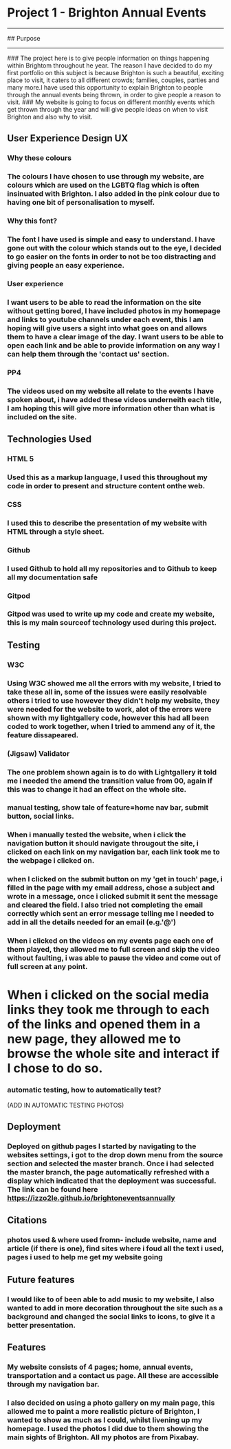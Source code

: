 # Project 1 - Brighton Annual Events
<hr>
## Purpose
<hr>
### The project here is to give people information on things happening within Brightom throughout he year. The reason I have decided to do my first portfolio on this subject is because Brighton is such a beautiful, exciting place to visit, it caters to all different crowds; families, couples, parties and many more.I have used this opportunity to explain Brighton to people through the annual events being thrown, in order to give people a reason to visit. 
### My website is going to focus on different monthly events which get thrown through the year and will give people ideas on when to visit Brighton and also why to visit.


## User Experience Design UX

### Why these colours
### The colours I have chosen to use through my website, are colours which are used on the LGBTQ flag which is often insinuated with Brighton. I also added in the pink colour due to having one bit of personalisation to myself.
### Why this font?
### The font I have used is simple and easy to understand. I have gone out with the colour which stands out to the eye, I decided to go easier on the fonts in order to not be too distracting and giving people an easy experience.
### User experience
### I want users to be able to read the information on the site without getting bored, I have included photos in my homepage and links to youtube channels under each event, this I am hoping will give users a sight into what goes on and allows them to have a clear image of the day. I want users to be able to open each link and be able to provide information on any way I can help them through the 'contact us' section.

### PP4
### The videos used on my website all relate to the events I have spoken about, i have added these videos underneith each title, I am hoping this will give more information other than what is included on the site.

## Technologies Used

### HTML 5 
### Used this as a markup language, I used this throughout my code in order to present and structure content onthe web.

### CSS 
### I used this to describe the presentation of my website with HTML through a style sheet.

### Github
### I used Github to hold all my repositories and to Github to keep all my documentation safe

### Gitpod
### Gitpod was used to write up my code and create my website, this is my main sourceof technology used during this project.


## Testing

### W3C 
### Using W3C showed me all the errors with my website, I tried to take these all in, some of the issues were easily resolvable others i tried to use however they didn't help my website, they were needed for the website to work, alot of the errors were shown with my lightgallery code, however this had all been coded to work together, when I tried to ammend any of it, the feature dissapeared.

### (Jigsaw) Validator
### The one problem shown again is to do with Lightgallery it told me i needed the amend the transition value from 00, again if this was to change it had an effect on the whole site.

### manual testing, show tale of feature=home nav bar, submit button, social links.
### When i manually tested the website, when i click the navigation button it should navigate througout the site, i clicked on each link on my navigation bar, each link took me to the webpage i clicked on.
### when I clicked on the submit button on my 'get in touch' page, i filled in the page with my email address, chose a subject and wrote in a message, once i clicked submit it sent the message and cleared the field. I also tried not completing the email correctly which sent an error message telling me I needed to add in all the details needed for an email (e.g.'@')
### When i clicked on the videos on my events page each one of them played, they allowed me to full screen and skip the video without faulting, i was able to pause the video and come out of full screen at any point.
# When i clicked on the social media links they took me through to each of the links and opened them in a new page, they allowed me to browse the whole site and interact if I chose to do so.

### automatic testing, how to automatically test?
(ADD IN AUTOMATIC TESTING PHOTOS)

## Deployment

### Deployed on github pages I started by navigating to the websites settings, i got to the drop down menu from the source section and selected the master branch. Once i had selected the master branch, the page automatically refreshed with a display which indicated that the deployment was successful. The link can be found here https://izzo2le.github.io/brightoneventsannually

## Citations

### photos used & where used fromn- include website, name and article (if there is one), find sites where i foud all the text i used, pages i used to help me get my website going

## Future features

### I would like to of been able to add music to my website, I also wanted to add in more decoration throughout the site such as a background and changed the social links to icons, to give it a better presentation. 

## Features

### My website consists of 4 pages; home, annual events, transportation and a contact us page. All these are accessible through my navigation bar. 
### I also decided on using a photo gallery on my main page, this allowed me to paint a more realistic picture of Brighton, I wanted to show as much as I could, whilst livening up my homepage. I used the photos I did due to them showing the main sights of Brighton. All my photos are from Pixabay. 




